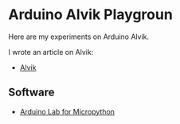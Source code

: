 # Arduino Alvik Playgroun
Here are my experiments on Arduino Alvik.  

I wrote an article on Alvik:  
- [Alvik](https://www.settorezero.com/wordpress/alvik-il-nuovo-robot-educativo-di-arduino/)

  
## Software
- [Arduino Lab for Micropython](https://github.com/arduino/lab-micropython-editor/releases/latest)  
